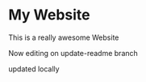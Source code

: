 # My Website

This is a really awesome Website

Now editing on update-readme branch

updated locally

